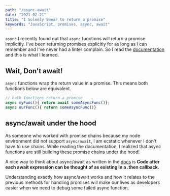 ```yaml
---
path: "/async-await"
date: "2021-02-21"
title: "I Solemly Swear to return a promise"
keywords: "JavaScript, promises, async, await"
---
```

`async`
I recently found out that `async` functions will return a promise implicitly. I've been returning promises explicitly for as long as I can remember and I've never had a linter complain. So I read the [documentation](https://developer.mozilla.org/en-US/docs/Web/JavaScript/Reference/Statements/async_function) and this is what I learned.

<h2>Wait, Don't await!</h2>

`async` functions wrap the return value in a promise. This means both functions below are equivalent.

```javascript
// both functions return a promise
async myFunc(){ return await someAsyncFunc()};
async ourFunc(){ return someAsyncFunc()}
```

<h2>async/await under the hood</h2>

As someone who worked with promise chains because my node environment did not support `async/await`, I am ecstatic whenever I don't have to use chains. While reading the documentation, I realized that async functions are still building these promise chains under the hood!

A nice way to think about async/await as written in the [docs](https://developer.mozilla.org/en-US/docs/Web/JavaScript/Reference/Statements/async_function) is **Code after each await expression can be thought of as existing in a .then callback.**

Understanding exactly how async/await works and how it relates to the previous methods for handling promises will make our lives as developers easier when we need to debug some failed async function.
